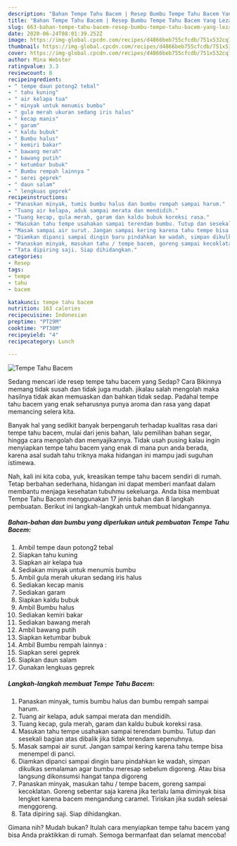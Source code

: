 ```yaml
---
description: "Bahan Tempe Tahu Bacem | Resep Bumbu Tempe Tahu Bacem Yang Lezat Sekali"
title: "Bahan Tempe Tahu Bacem | Resep Bumbu Tempe Tahu Bacem Yang Lezat Sekali"
slug: 663-bahan-tempe-tahu-bacem-resep-bumbu-tempe-tahu-bacem-yang-lezat-sekali
date: 2020-06-24T08:01:39.252Z
image: https://img-global.cpcdn.com/recipes/d4866beb755cfcdb/751x532cq70/tempe-tahu-bacem-foto-resep-utama.jpg
thumbnail: https://img-global.cpcdn.com/recipes/d4866beb755cfcdb/751x532cq70/tempe-tahu-bacem-foto-resep-utama.jpg
cover: https://img-global.cpcdn.com/recipes/d4866beb755cfcdb/751x532cq70/tempe-tahu-bacem-foto-resep-utama.jpg
author: Mina Webster
ratingvalue: 3.3
reviewcount: 8
recipeingredient:
- " tempe daun potong2 tebal"
- " tahu kuning"
- " air kelapa tua"
- " minyak untuk menumis bumbu"
- " gula merah ukuran sedang iris halus"
- " kecap manis"
- " garam"
- " kaldu bubuk"
- " Bumbu halus"
- " kemiri bakar"
- " bawang merah"
- " bawang putih"
- " ketumbar bubuk"
- " Bumbu rempah lainnya "
- " serei geprek"
- " daun salam"
- " lengkuas geprek"
recipeinstructions:
- "Panaskan minyak, tumis bumbu halus dan bumbu rempah sampai harum."
- "Tuang air kelapa, aduk sampai merata dan mendidih."
- "Tuang kecap, gula merah, garam dan kaldu bubuk koreksi rasa."
- "Masukan tahu tempe usahakan sampai terendam bumbu. Tutup dan sesekali bagian atas dibalik jika tidak terendam sepenuhnya."
- "Masak sampai air surut. Jangan sampai kering karena tahu tempe bisa menempel di panci."
- "Diamkan dipanci sampai dingin baru pindahkan ke wadah, simpan dikulkas semalaman agar bumbu meresap sebelum digoreng. Atau bisa langsung dikonsumsi hangat tanpa digoreng"
- "Panaskan minyak, masukan tahu / tempe bacem, goreng sampai kecoklatan. Goreng sebentar saja karena jika terlalu lama diminyak bisa lengket karena bacem mengandung caramel. Tiriskan jika sudah selesai menggoreng."
- "Tata dipiring saji. Siap dihidangkan."
categories:
- Resep
tags:
- tempe
- tahu
- bacem

katakunci: tempe tahu bacem 
nutrition: 163 calories
recipecuisine: Indonesian
preptime: "PT29M"
cooktime: "PT30M"
recipeyield: "4"
recipecategory: Lunch

---
```



![Tempe Tahu Bacem](https://img-global.cpcdn.com/recipes/d4866beb755cfcdb/751x532cq70/tempe-tahu-bacem-foto-resep-utama.jpg)

Sedang mencari ide resep tempe tahu bacem yang Sedap? Cara Bikinnya memang tidak susah dan tidak juga mudah. jikalau salah mengolah maka hasilnya tidak akan memuaskan dan bahkan tidak sedap. Padahal tempe tahu bacem yang enak seharusnya punya aroma dan rasa yang dapat memancing selera kita.

Banyak hal yang sedikit banyak berpengaruh terhadap kualitas rasa dari tempe tahu bacem, mulai dari jenis bahan, lalu pemilihan bahan segar, hingga cara mengolah dan menyajikannya. Tidak usah pusing kalau ingin menyiapkan tempe tahu bacem yang enak di mana pun anda berada, karena asal sudah tahu triknya maka hidangan ini mampu jadi suguhan istimewa.




Nah, kali ini kita coba, yuk, kreasikan tempe tahu bacem sendiri di rumah. Tetap berbahan sederhana, hidangan ini dapat memberi manfaat dalam membantu menjaga kesehatan tubuhmu sekeluarga. Anda bisa membuat Tempe Tahu Bacem menggunakan 17 jenis bahan dan 8 langkah pembuatan. Berikut ini langkah-langkah untuk membuat hidangannya.

<!--inarticleads1-->

##### Bahan-bahan dan bumbu yang diperlukan untuk pembuatan Tempe Tahu Bacem:

1. Ambil  tempe daun potong2 tebal
1. Siapkan  tahu kuning
1. Siapkan  air kelapa tua
1. Sediakan  minyak untuk menumis bumbu
1. Ambil  gula merah ukuran sedang iris halus
1. Sediakan  kecap manis
1. Sediakan  garam
1. Siapkan  kaldu bubuk
1. Ambil  Bumbu halus
1. Sediakan  kemiri bakar
1. Sediakan  bawang merah
1. Ambil  bawang putih
1. Siapkan  ketumbar bubuk
1. Ambil  Bumbu rempah lainnya :
1. Siapkan  serei geprek
1. Siapkan  daun salam
1. Gunakan  lengkuas geprek




<!--inarticleads2-->

##### Langkah-langkah membuat Tempe Tahu Bacem:

1. Panaskan minyak, tumis bumbu halus dan bumbu rempah sampai harum.
1. Tuang air kelapa, aduk sampai merata dan mendidih.
1. Tuang kecap, gula merah, garam dan kaldu bubuk koreksi rasa.
1. Masukan tahu tempe usahakan sampai terendam bumbu. Tutup dan sesekali bagian atas dibalik jika tidak terendam sepenuhnya.
1. Masak sampai air surut. Jangan sampai kering karena tahu tempe bisa menempel di panci.
1. Diamkan dipanci sampai dingin baru pindahkan ke wadah, simpan dikulkas semalaman agar bumbu meresap sebelum digoreng. Atau bisa langsung dikonsumsi hangat tanpa digoreng
1. Panaskan minyak, masukan tahu / tempe bacem, goreng sampai kecoklatan. Goreng sebentar saja karena jika terlalu lama diminyak bisa lengket karena bacem mengandung caramel. Tiriskan jika sudah selesai menggoreng.
1. Tata dipiring saji. Siap dihidangkan.




Gimana nih? Mudah bukan? Itulah cara menyiapkan tempe tahu bacem yang bisa Anda praktikkan di rumah. Semoga bermanfaat dan selamat mencoba!
